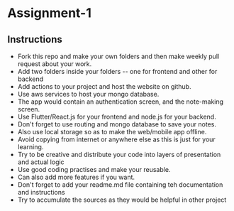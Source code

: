 # Assignment-1

## Instructions
 - Fork this repo and make your own folders and then make weekly pull request about your work.
 - Add two folders inside your folders -- one for frontend and other for backend
 - Add actions to your project and host the website on github.
 - Use aws services to host your mongo database.
 - The app would contain an authentication screen, and the note-making screen.
 - Use Flutter/React.js for your frontend and node.js for your backend.
 - Don't forget to use routing and mongo database to save your notes.
 - Also use local storage so as to make the web/mobile app offline.
 - Avoid copying from internet or anywhere else as this is just for your learning.
 - Try to be creative and distribute your code into layers of presentation and actual logic
 - Use good coding practises and make your reusable.
 - Can also add more features if you want.
 - Don't forget to add your readme.md file containing teh documentation and instructions
 - Try to accumulate the sources as they would be helpful in other project
